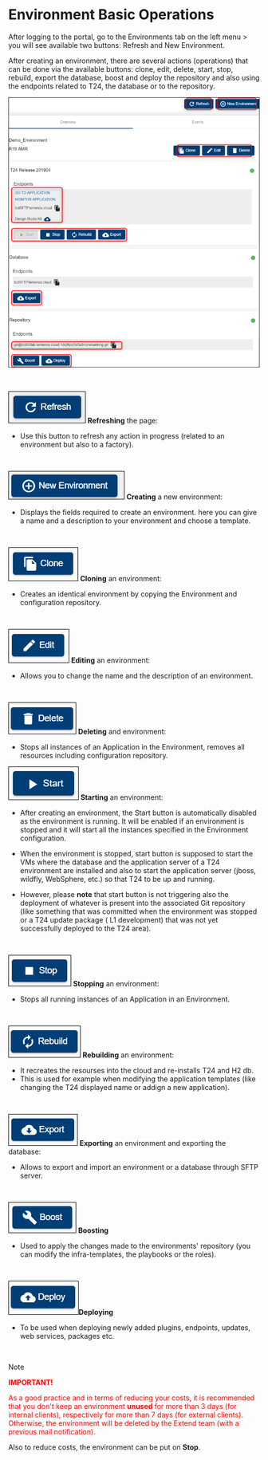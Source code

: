 # Environment Basic Operations

After logging to the portal, go to the Environments tab on the left menu > you will see available two buttons: Refresh and New Environment.

After creating an environment, there are several actions (operations) that can be done via the available buttons: clone, edit, delete, start, stop, rebuild, export the database, boost and deploy the repository and also using the endpoints related to T24, the database or to the repository.
<br>
 
![buttons](./images/buttons-all.png)

<br>

![start](./images/button-refresh.png) **Refreshing** the page:

- Use this button to refresh any action in progress (related to an environment but also to a factory).

<br>

![start](./images/button-new-environment.png) **Creating** a new environment:

- Displays the fields required to create an environment. here you can give a name and a description to your environment and choose a template.

<br>

![start](./images/button-clone.png) **Cloning** an environment:

-  Creates an identical environment by copying the Environment and configuration repository.

<br>


![start](./images/button-edit.png) **Editing** an environment:

- Allows you to change the name and the description of an environment.

<br>

![delete](./images/button-delete.png) **Deleting** and environment:

- Stops all instances of an Application in the Environment, removes all resources including configuration repository.



![start](./images/button-start.png) **Starting** an environment:

- After creating an environment, the Start button is automatically disabled as the environment is running. It will be enabled if an environment is stopped and it will start all the instances specified in the Environment configuration.

- When the environment is stopped, start button is supposed to start the VMs where the database and the application server of a T24 environment are installed and also to start the application server (jboss, wildfly, WebSphere, etc.) so that T24 to be up and running. 
- However, please **note** that start button is not triggering also the deployment of whatever is present into the associated Git repository (like something that was committed when the environment was stopped or a T24 update package ( L1 development) that was not yet successfully deployed to the T24 area).

<br>

![stop](./images/button-stop.png) **Stopping**  an environment:

- Stops all running instances of an Application in an Environment.

<br>

![rebuild](./images/button-rebuild.png) **Rebuilding** an environment:

- It recreates the resourses into the cloud and re-installs T24 and H2 db.
- This is used for example when modifying the application templates (like changing the T24 displayed name or addign a new application).


<br>

![export](./images/button-export.png) **Exporting** an environment and exporting the database:

- Allows to export and import an environment or a database through SFTP server.

<br>

![boost](./images/button-boost.png) **Boosting** 

- Used to apply the changes made to the environments' repository (you can modify the infra-templates, the playbooks or the roles).

<br>

![deploy](./images/button-deploy.png)**Deploying**

- To be used when deploying newly added plugins, endpoints, updates, web services, packages etc.

<br>



> [!Note]
> <span style="color:RED">**IMPORTANT!**</span>
> 
> <span style="color:RED">As a good practice and in terms of reducing your costs, it is recommended that you don't keep an environment **unused** for more than 3 days (for internal clients), respectively for more than 7 days (for external clients). Otherwise, the environment will be deleted by the Extend team (with a previous mail notification).
> 
> Also to reduce costs, the environment can be put on **Stop**.</span>

